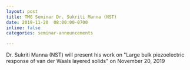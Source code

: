 ```yaml
---
layout: post
title: TMG Seminar Dr. Sukriti Manna (NST)
date: 2019-11-20  08:00:00-0700
inline: false
categories: seminar-announcements

---
```


Dr. Sukriti Manna (NST) will present his work on "Large bulk piezoelectric response of van der Waals layered solids" on  November 20, 2019 


